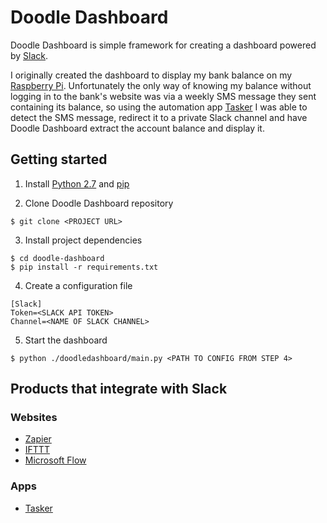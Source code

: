 # Doodle Dashboard

Doodle Dashboard is simple framework for creating a dashboard powered by [Slack](https://slack.com/).

I originally created the dashboard to display my bank balance on my [Raspberry Pi](https://www.raspberrypi.org/). 
Unfortunately the only way of knowing my balance without logging in to the bank's website was via a weekly SMS 
message they sent containing its balance, so using the automation app 
[Tasker](https://play.google.com/store/apps/details?id=net.dinglisch.android.taskerm) I was able to detect the SMS 
message, redirect it to a private Slack channel and have Doodle Dashboard extract the account balance and display it.


## Getting started

1. Install [Python 2.7](https://www.python.org/downloads/) and [pip](https://pip.pypa.io/en/stable/installing/)

2. Clone Doodle Dashboard repository
```
$ git clone <PROJECT URL>
```

3. Install project dependencies   
```
$ cd doodle-dashboard
$ pip install -r requirements.txt
``` 

4. Create a configuration file
```
[Slack]
Token=<SLACK API TOKEN>
Channel=<NAME OF SLACK CHANNEL>
```

5. Start the dashboard
```
$ python ./doodledashboard/main.py <PATH TO CONFIG FROM STEP 4>
```


## Products that integrate with Slack

### Websites

* [Zapier](https://zapier.com/)
* [IFTTT](https://ifttt.com/)
* [Microsoft Flow](https://flow.microsoft.com/)

### Apps

* [Tasker](https://play.google.com/store/apps/details?id=net.dinglisch.android.taskerm)